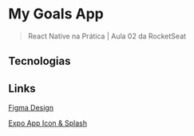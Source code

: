 # My Goals App

> React Native na Prática | Aula 02 da RocketSeat

## Tecnologias

## Links

[Figma Design](<https://www.figma.com/file/f4kWfPncEMUZJrGq2uQmzw/MyGoals-App-(Community)>)

[Expo App Icon & Splash](https://www.figma.com/community/file/1155362909441341285)
